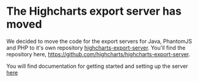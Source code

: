 # The Highcharts export server has moved
We decided to move the code for the export servers for Java, PhantomJS and PHP to it's own repository [highcharts-export-server](highcharts-export-server).
You'll find the repository here, https://github.com/highcharts/highcharts-export-server.

You will find documentation for getting started and setting up the server [here](http://www.highcharts.com/docs/export-module/export-module-overview)  
